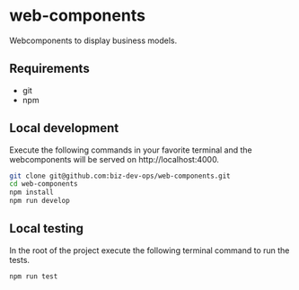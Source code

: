 # web-components

Webcomponents to display business models.

## Requirements

- git
- npm

## Local development

Execute the following commands in your favorite terminal and the webcomponents
will be served on http://localhost:4000.

```bash
git clone git@github.com:biz-dev-ops/web-components.git
cd web-components
npm install
npm run develop
```

## Local testing

In the root of the project execute the following terminal command to run the tests.

```bash
npm run test
```
